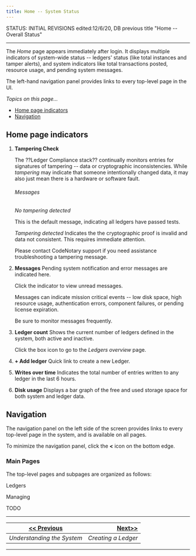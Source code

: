 ```yaml
---
title: Home -- System Status 
---
```


STATUS: INITIAL REVISIONS edited:12/6/20, DB previous title "Home -- Overall Status"

---

The *Home* page appears immediately after login. It displays multiple indicators of system-wide status -- ledgers' status (like total instances and tamper alerts), and system indicators like total transactions posted, resource usage, and pending system messages.

The left-hand navigation panel provides links to every top-level page in the UI.

_Topics on this page..._

- [Home page indicators](#home-page-indicators)
- [Navigation](#navigation)

## Home page indicators

<v-img src="/Home.png" alt="Home"></v-img>

1. **Tampering Check**  

   The ??Ledger Compliance stack?? continually monitors entries for signatures of tampering -- data or cryptographic inconsistencies.  While *tampering* may indicate that someone intentionally changed data, it may also just mean there is a hardware or software fault. 

   ###### Messages

   _No tampering detected_  

   This is the default message, indicating all ledgers have passed tests.

   <v-img src="/alt_msg_notamper_sm.png" alt="No tampering detected"></v-img>

    _Tampering detected_ 
   Indicates the the cryptographic proof is invalid and data not consistent. This requires immediate attention.

   Please contact CodeNotary support if you need assistance troubleshooting a tampering message.

   <v-img src="/Home_tamper.png" alt="Tampering"></v-img>

2. **Messages**  Pending system notification and error messages are indicated here.
   
   Click the indicator to view unread messages.

   Messages can indicate mission critical events -- low disk space, high resource usage, authentication errors, component failures, or pending license expiration. 

   Be sure to monitor messages frequently.
   
   <v-img src="/Home_messages.png" alt="Messages"></v-img>
   
3. **Ledger count**  Shows the current number of ledgers defined in the system, both active and inactive. 

   Click the box icon to go to the *Ledgers overview* page.

   <v-img src="/Home_ledger_total.png" alt="Ledger count"></v-img>

4. **+ Add ledger**  Quick link to create a new Ledger.

   <v-img src="/add_ledger_btn.png" alt="Add a new ledger"></v-img>

5. **Writes over time**  Indicates the total number of entries written to any ledger in the last 6 hours.

   <v-img src="/Home_write_events.png" alt="write events"></v-img>

6. **Disk usage**  Displays a bar graph of the free and used storage space for both system and ledger data.

   <v-img src="/alt_disk_usage_sm.png" alt="disk usage"></v-img>

## Navigation

The navigation panel on the left side of the screen provides links to every top-level page in the system, and is available on all pages.

<v-img src="/alt_navbar_plain.png" alt="disk usage"></v-img>

To minimize the navigation panel, click the **<** icon on the bottom edge.

### Main Pages

The top-level pages and subpages are organized as follows:

Ledgers

Managing

TODO

-------



| [<< Previous](/help/introduction) | [Next>>](/help/create-ledger) |
| --------------------------------- | ----------------------------: |
| *Understanding the System*        |           *Creating a Ledger* |

-------



